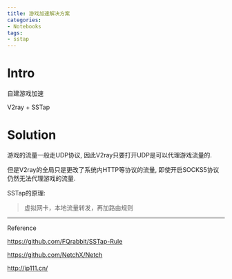 ```yaml
---
title: 游戏加速解决方案
categories:
- Notebooks
tags:
- sstap
---
```


# Intro

自建游戏加速

V2ray + SSTap

<!--more-->

# Solution

游戏的流量一般走UDP协议, 因此V2ray只要打开UDP是可以代理游戏流量的.

但是V2ray的全局只是更改了系统内HTTP等协议的流量, 即使开启SOCKS5协议仍然无法代理游戏的流量.

SSTap的原理:

> 虚拟网卡，本地流量转发，再加路由规则







---

Reference

https://github.com/FQrabbit/SSTap-Rule

https://github.com/NetchX/Netch

http://ip111.cn/